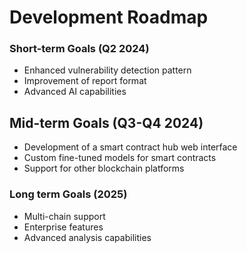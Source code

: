 # Development Roadmap

### Short-term Goals (Q2 2024)
- Enhanced vulnerability detection pattern
- Improvement of report format
- Advanced AI capabilities

## Mid-term Goals (Q3-Q4 2024)
- Development of a smart contract hub web interface
- Custom fine-tuned models for smart contracts 
- Support for other blockchain platforms

### Long term Goals (2025)
- Multi-chain support
- Enterprise features
- Advanced analysis capabilities
